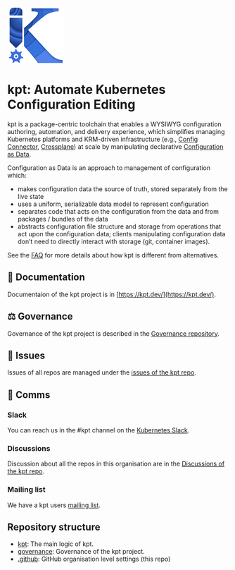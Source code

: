 ![kpt logo](https://github.com/kptdev/kpt/blob/main/logo/KptLogoSmall.png?raw=true)

# kpt: Automate Kubernetes Configuration Editing

kpt is a package-centric toolchain that enables a WYSIWYG configuration authoring, automation, and delivery experience,
which simplifies managing Kubernetes platforms and KRM-driven infrastructure (e.g.,
[Config Connector](https://github.com/GoogleCloudPlatform/k8s-config-connector), [Crossplane](https://crossplane.io/))
at scale by manipulating declarative
[Configuration as Data](https://github.com/kptdev/kpt/blob/main/docs/design-docs/06-config-as-data.md).

Configuration as Data is an approach to management of configuration which:

- makes configuration data the source of truth, stored separately from the live state
- uses a uniform, serializable data model to represent configuration
- separates code that acts on the configuration from the data and from packages / bundles of the data
- abstracts configuration file structure and storage from operations that act upon the configuration data; clients
  manipulating configuration data don’t need to directly interact with storage (git, container images).

See the [FAQ](https://kpt.dev/faq/) for more details about how kpt is different from alternatives.

## 📖 Documentation 

Documentaion of the kpt project is in [https://kpt.dev/](https://kpt.dev/).

## ⚖️ Governance

Governance of the kpt project is described in the
[Governance repository](https://github.com/kptdev/governance/blob/main/README.md).

## 🦟 Issues

Issues of all repos are managed under the [issues of the kpt repo](https://github.com/kptdev/kpt/issues). 

## 👋 Comms 

### Slack

You can reach us in the #kpt channel on the [Kubernetes Slack](https://communityinviter.com/apps/kubernetes/community).

### Discussions

Discussion about all the repos in this organisation are in the
[Discussions of the kpt repo](https://github.com/kptdev/kpt/discussions).

### Mailing list

We have a kpt users [mailing list](https://groups.google.com/forum/?oldui=1#!forum/kpt-users).

## Repository structure

- [kpt](https://github.com/kptdev/kpt): The main logic of kpt.
- [governance](https://github.com/kptdev/governance): Governance of the kpt project.
- [.github](https://github.com/kptdev/.github): GitHub organisation level settings (this repo)
